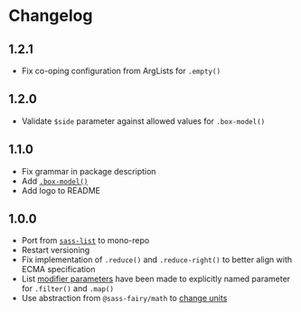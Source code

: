# Changelog

<!-- The order of list items should be: Critical/Fixes, New, Update, Remove, Underpinnings -->
<!-- ## UNRELEASED -->

## 1.2.1

* Fix co-oping configuration from ArgLists for `.empty()`

## 1.2.0

* Validate `$side` parameter against allowed values for `.box-model()`

## 1.1.0

* Fix grammar in package description
* Add [`.box-model()`](https://sass-fairy.com/api/list/box-model)
* Add logo to README

## 1.0.0

* Port from [`sass-list`](https://www.npmjs.com/package/sass-list) to mono-repo
* Restart versioning
* Fix implementation of `.reduce()` and `.reduce-right()` to better align with ECMA specification
* List [modifier parameters](https://sass-fairy.com/docs/list-modifiers) have been made to explicitly named parameter for `.filter()` and `.map()`
* Use abstraction from `@sass-fairy/math` to [change units](https://sass-fairy.com/api/math/unit/change)
